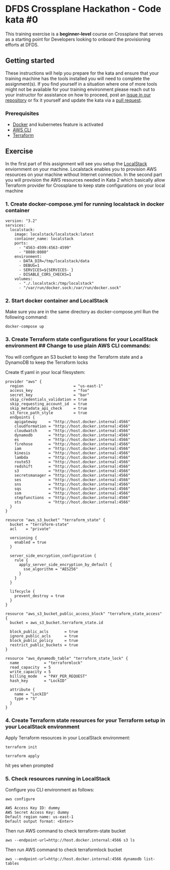 DFDS Crossplane Hackathon - Code kata #0
======================================

This training exercise is a **beginner-level** course on Crossplane that serves as a starting point for Developers looking to onboard the provisioning efforts at DFDS.

## Getting started
These instructions will help you prepare for the kata and ensure that your training machine has the tools installed you will need to complete the assignment(s). If you find yourself in a situation where one of more tools might not be available for your training environment please reach out to your instructor for assistance on how to proceed, post an [issue in our repository](https://github.com/dfds/dojo/issues) or fix it yourself and update the kata via a [pull request](https://github.com/dfds/dojo/pulls).

### Prerequisites
* [Docker](https://www.docker.com/get-started) and kubernetes feature is activated
* [AWS CLI](https://aws.amazon.com/cli/)
* [Terraform](https://learn.hashicorp.com/tutorials/terraform/install-cli)

## Exercise
In the first part of this assignment will see you setup the [LocalStack](https://github.com/localstack/localstack) enviornment on your machine. Localstack enables you to provision AWS resources on your machine without Internet connection.
In the second part you will provision the AWS resources needed in Kata 2 which basically allow Terraform provider for Crossplane to keep state configurations on your local machine

### 1. Create docker-compose.yml for running localstack in docker container
```
version: "3.2"
services:
  localstack:
    image: localstack/localstack:latest
    container_name: localstack
    ports:
      - "4563-4599:4563-4599"
      - "8080:8080"
    environment:
      - DATA_DIR=/tmp/localstack/data
      - DEBUG=1
      - SERVICES=${SERVICES- }
      - DISABLE_CORS_CHECKS=1
    volumes:
      - "./.localstack:/tmp/localstack"
      - "/var/run/docker.sock:/var/run/docker.sock"
```

### 2. Start docker container and LocalStack
Make sure you are in the same directory as docker-compose.yml
Run the following command:
```
docker-compose up
```

### 3. Create Terraform state configurations for your LocalStack environment ## Change to use plain AWS CLI commands:
You will configure an S3 bucket to keep the Terraform state and a DynamoDB to keep the Terraform locks

Create tf.yaml in your local filesystem:
```
provider "aws" {
  region                      = "us-east-1"
  access_key                  = "foo"
  secret_key                  = "bar"
  skip_credentials_validation = true
  skip_requesting_account_id  = true
  skip_metadata_api_check     = true
  s3_force_path_style         = true
  endpoints {
    apigateway     = "http://host.docker.internal:4566"
    cloudformation = "http://host.docker.internal:4566"
    cloudwatch     = "http://host.docker.internal:4566"
    dynamodb       = "http://host.docker.internal:4566"
    es             = "http://host.docker.internal:4566"
    firehose       = "http://host.docker.internal:4566"
    iam            = "http://host.docker.internal:4566"
    kinesis        = "http://host.docker.internal:4566"
    lambda         = "http://host.docker.internal:4566"
    route53        = "http://host.docker.internal:4566"
    redshift       = "http://host.docker.internal:4566"
    s3             = "http://host.docker.internal:4566"
    secretsmanager = "http://host.docker.internal:4566"
    ses            = "http://host.docker.internal:4566"
    sns            = "http://host.docker.internal:4566"
    sqs            = "http://host.docker.internal:4566"
    ssm            = "http://host.docker.internal:4566"
    stepfunctions  = "http://host.docker.internal:4566"
    sts            = "http://host.docker.internal:4566"
  }
}

resource "aws_s3_bucket" "terraform_state" {
  bucket = "terraform-state"
  acl    = "private"

  versioning {
    enabled = true
  }

  server_side_encryption_configuration {
    rule {
      apply_server_side_encryption_by_default {
        sse_algorithm = "AES256"
      }
    }
  }

  lifecycle {
    prevent_destroy = true
  }
}

resource "aws_s3_bucket_public_access_block" "terraform_state_access" {
  bucket = aws_s3_bucket.terraform_state.id

  block_public_acls       = true
  ignore_public_acls      = true
  block_public_policy     = true
  restrict_public_buckets = true
}

resource "aws_dynamodb_table" "terraform_state_lock" {
  name           = "terraformlock"
  read_capacity  = 5
  write_capacity = 5
  billing_mode   = "PAY_PER_REQUEST"
  hash_key       = "LockID"

  attribute {
    name = "LockID"
    type = "S"
  }
}
```
### 4. Create Terraform state resources for your Terraform setup in your LocalStack environment
Apply Terraform resources in your LocalStack environment:

```
terraform init
```

```
terraform apply 
```

hit yes when prompted



### 5. Check resources running in LocalStack

Configure you CLI environment as follows:
```
aws configure

AWS Access Key ID: dummy 
AWS Secret Access Key: dummy
Default region name: us-east-1
Default output format: <Enter>

```
Then run AWS command to check terraform-state bucket
```
aws --endpoint-url=http://host.docker.internal:4566 s3 ls
```
Then run AWS command to check terraformlock bucket
```
aws --endpoint-url=http://host.docker.internal:4566 dynamodb list-tables
```
